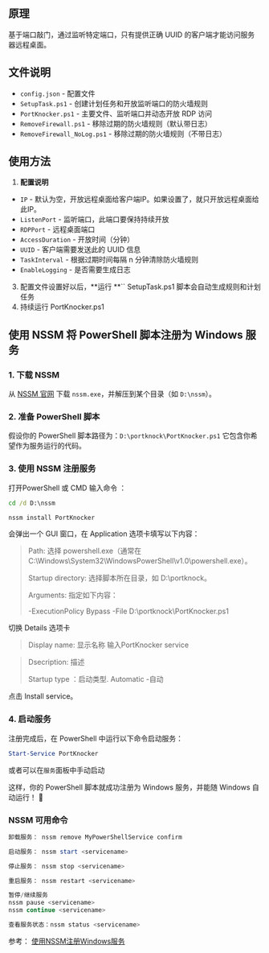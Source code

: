 ## 原理

基于端口敲门，通过监听特定端口，只有提供正确 UUID 的客户端才能访问服务器远程桌面。

## 文件说明

- `config.json` - 配置文件
- `SetupTask.ps1` - 创建计划任务和开放监听端口的防火墙规则
- `PortKnocker.ps1` - 主要文件、监听端口并动态开放 RDP 访问
- `RemoveFirewall.ps1` - 移除过期的防火墙规则（默认带日志）
- `RemoveFirewall_NoLog.ps1` - 移除过期的防火墙规则（不带日志）

## 使用方法

1. **配置说明**

- `IP` - 默认为空，开放远程桌面给客户端IP。如果设置了，就只开放远程桌面给此IP。
- `ListenPort` - 监听端口，此端口要保持持续开放
- `RDPPort` - 远程桌面端口
- `AccessDuration` - 开放时间（分钟）
- `UUID` - 客户端需要发送此的 UUID 信息
- `TaskInterval` - 根据过期时间每隔 n 分钟清除防火墙规则
- `EnableLogging` - 是否需要生成日志
  
3. 配置文件设置好以后，**运行 **`` SetupTask.ps1 脚本会自动生成规则和计划任务
4. 持续运行 PortKnocker.ps1

## 使用 NSSM 将 PowerShell 脚本注册为 Windows 服务

### 1. 下载 NSSM
从 [NSSM 官网](https://nssm.cc/) 下载 `nssm.exe`，并解压到某个目录（如 `D:\nssm`）。

### 2. 准备 PowerShell 脚本
假设你的 PowerShell 脚本路径为：`D:\portknock\PortKnocker.ps1`
它包含你希望作为服务运行的代码。

### 3. 使用 NSSM 注册服务
打开PowerShell 或 CMD 输入命令 ：

```cmd
cd /d D:\nssm

nssm install PortKnocker
```
会弹出一个 GUI 窗口，在 Application 选项卡填写以下内容：

> Path: 选择 powershell.exe（通常在C:\Windows\System32\WindowsPowerShell\v1.0\powershell.exe）。
> 
> Startup directory: 选择脚本所在目录，如 D:\portknock。
> 
> Arguments: 指定如下内容：
> 
> -ExecutionPolicy Bypass -File D:\portknock\PortKnocker.ps1

切换 Details 选项卡
> Display name: 显示名称 输入PortKnocker service
> 

> 
> Dsecription: 描述
> 
> Startup type ：启动类型. Automatic -自动

点击 Install service。


### 4. 启动服务
注册完成后，在 PowerShell 中运行以下命令启动服务：

```powershell
Start-Service PortKnocker
```
或者可以在`服务`面板中手动启动

这样，你的 PowerShell 脚本就成功注册为 Windows 服务，并能随 Windows 自动运行！ 🚀

### NSSM 可用命令
```powershell
卸载服务： nssm remove MyPowerShellService confirm

启动服务： nssm start <servicename>

停止服务： nssm stop <servicename>

重启服务： nssm restart <servicename>

暂停/继续服务
nssm pause <servicename>
nssm continue <servicename>

查看服务状态：nssm status <servicename>
```
参考： [使用NSSM注册Windows服务](https://www.cnblogs.com/lichu-lc/p/10263799.html)
